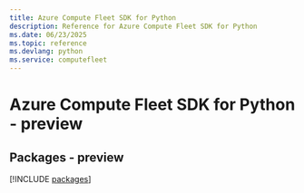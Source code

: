 ```yaml
---
title: Azure Compute Fleet SDK for Python
description: Reference for Azure Compute Fleet SDK for Python
ms.date: 06/23/2025
ms.topic: reference
ms.devlang: python
ms.service: computefleet
---
```

# Azure Compute Fleet SDK for Python - preview
## Packages - preview
[!INCLUDE [packages](compute-fleet-index.md)]